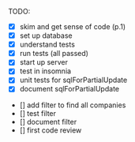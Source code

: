 
TODO:

- [x] skim and get sense of code (p.1)
- [x] set up database
- [x] understand tests
- [x] run tests (all passed)
- [x] start up server
- [x] test in insomnia
- [x] unit tests for sqlForPartialUpdate
- [x] document sqlForPartialUpdate
- [] add filter to find all companies
- [] test filter
- [] document filter
- [] first code review
